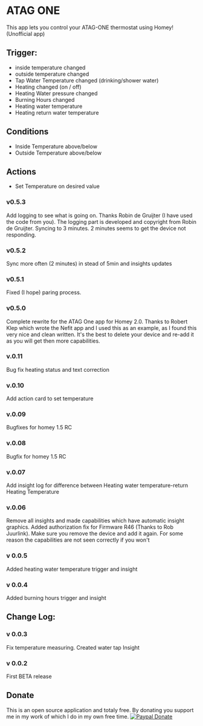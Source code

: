 # ATAG ONE

This app lets you control your ATAG-ONE thermostat using Homey! (Unofficial app)

## Trigger:
 - inside temperature changed
 - outside temperature changed
 - Tap Water Temperature changed (drinking/shower water)
 - Heating changed (on / off)
 - Heating Water pressure changed
 - Burning Hours changed
 - Heating water temperature
 - Heating return water temperature


## Conditions

 - Inside Temperature above/below
 - Outside Temperature above/below


## Actions

 - Set Temperature on desired value

### v0.5.3
Add logging to see what is going on. Thanks Robin de Gruijter (I have used the code from you). The logging part is developed and copyright from Robin de Gruijter.
Syncing to 3 minutes. 2 minutes seems to get the device not responding.

### v0.5.2
Sync more often (2 minutes) in stead of 5min and insights updates

### v0.5.1
Fixed (I hope) paring process.

### v0.5.0
Complete rewrite for the ATAG One app for Homey 2.0. Thanks to Robert Klep which wrote the Nefit app and I used this as an example, as I found this very nice and clean written. It's the best to delete your device and re-add it as you will get then more capabilities.

### v.0.11
Bug fix heating status and text correction

### v.0.10
Add action card to set temperature

### v.0.09
Bugfixes for homey 1.5 RC

### v.0.08
Bugfix for homey 1.5 RC

### v.0.07
Add insight log for difference between Heating water temperature-return Heating Temperature

### v.0.06
Remove all insights and made capabilities which have automatic insight graphics. Added authorization fix for Firmware R46 (Thanks to Rob Juurlink).
Make sure you remove the device and add it again. For some reason the capabilities are not seen correctly if you won't

### v 0.0.5
Added heating water temperature trigger and insight

### v 0.0.4
Added burning hours trigger and insight

## Change Log:

### v 0.0.3
Fix temperature measuring. Created water tap Insight

### v 0.0.2
First BETA release

## Donate
This is an open source application and totaly free. 
By donating you support me in my work of which I do in my own free time.
[![Paypal Donate](https://www.paypalobjects.com/en_US/i/btn/btn_donateCC_LG.gif)](https://www.paypal.com/cgi-bin/webscr?cmd=_s-xclick&hosted_button_id=FU4J2LWM6WSNS)